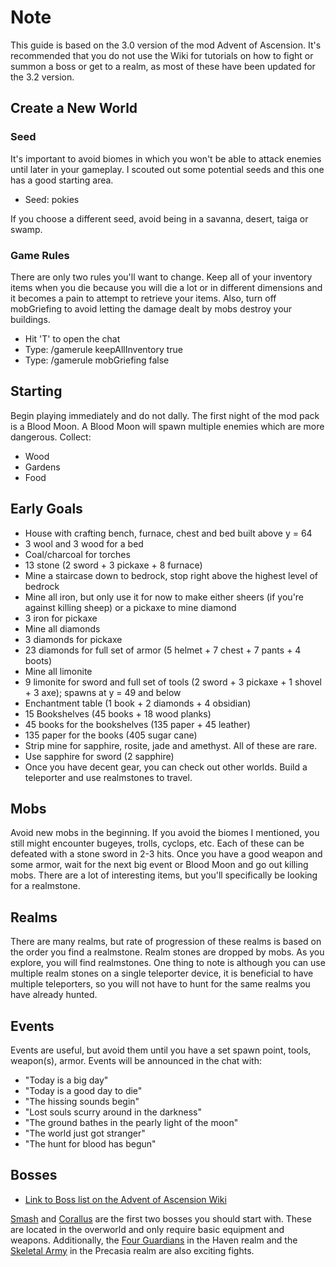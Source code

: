 # Note
This guide is based on the 3.0 version of the mod Advent of Ascension. It's recommended that you do not use the Wiki for tutorials on how to fight or summon a boss or get to a realm, as most of these have been updated for the 3.2 version.

## Create a New World
### Seed
It's important to avoid biomes in which you won't be able to attack enemies until later in your gameplay. I scouted out some potential seeds and this one has a good starting area.
- Seed: pokies

If you choose a different seed, avoid being in a savanna, desert, taiga or swamp.

### Game Rules
There are only two rules you'll want to change. Keep all of your inventory items when you die because you will die a lot or in different dimensions and it becomes a pain to attempt to retrieve your items. Also, turn off mobGriefing to avoid letting the damage dealt by mobs destroy your buildings.
- Hit 'T' to open the chat
- Type: /gamerule keepAllInventory true
- Type: /gamerule mobGriefing false

## Starting
Begin playing immediately and do not dally. The first night of the mod pack is a Blood Moon. A Blood Moon will spawn multiple enemies which are more dangerous. Collect:
- Wood
- Gardens
- Food

## Early Goals
- House with crafting bench, furnace, chest and bed built above y = 64
- 3 wool and 3 wood for a bed
- Coal/charcoal for torches
- 13 stone (2 sword + 3 pickaxe + 8 furnace)
- Mine a staircase down to bedrock, stop right above the highest level of bedrock
- Mine all iron, but only use it for now to make either sheers (if you're against killing sheep) or a pickaxe to mine diamond
- 3 iron for pickaxe
- Mine all diamonds
- 3 diamonds for pickaxe
- 23 diamonds for full set of armor (5 helmet + 7 chest + 7 pants + 4 boots)
- Mine all limonite
- 9 limonite for sword and full set of tools (2 sword + 3 pickaxe + 1 shovel + 3 axe); spawns at y = 49 and below
- Enchantment table (1 book + 2 diamonds + 4 obsidian)
- 15 Bookshelves (45 books + 18 wood planks)
- 45 books for the bookshelves (135 paper + 45 leather)
- 135 paper for the books (405 sugar cane)
- Strip mine for sapphire, rosite, jade and amethyst. All of these are rare.
- Use sapphire for sword (2 sapphire)
- Once you have decent gear, you can check out other worlds. Build a teleporter and use realmstones to travel.

## Mobs
Avoid new mobs in the beginning. If you avoid the biomes I mentioned, you still might encounter bugeyes, trolls, cyclops, etc. Each of these can be defeated with a stone sword in 2-3 hits. Once you have a good weapon and some armor, wait for the next big event or Blood Moon and go out killing mobs. There are a lot of interesting items, but you'll specifically be looking for a realmstone.

## Realms
There are many realms, but rate of progression of these realms is based on the order you find a realmstone. Realm stones are dropped by mobs. As you explore, you will find realmstones. One thing to note is although you can use multiple realm stones on a single teleporter device, it is beneficial to have multiple teleporters, so you will not have to hunt for the same realms you have already hunted.

## Events
Events are useful, but avoid them until you have a set spawn point, tools, weapon(s), armor. Events will be announced in the chat with:
- "Today is a big day"
- "Today is a good day to die"
- "The hissing sounds begin"
- "Lost souls scurry around in the darkness"
- "The ground bathes in the pearly light of the moon"
- "The world just got stranger"
- "The hunt for blood has begun"

## Bosses
- [Link to Boss list on the Advent of Ascension Wiki](https://adventofascension.gamepedia.com/Bosses)

[Smash](https://adventofascension.gamepedia.com/Smash) and [Corallus](https://adventofascension.gamepedia.com/Corallus) are the first two bosses you should start with. These are located in the overworld and only require basic equipment and weapons. Additionally, the [Four Guardians](https://adventofascension.gamepedia.com/Four_Guardians) in the Haven realm and the [Skeletal Army](https://adventofascension.gamepedia.com/Skeletal_Army) in the Precasia realm are also exciting fights.
